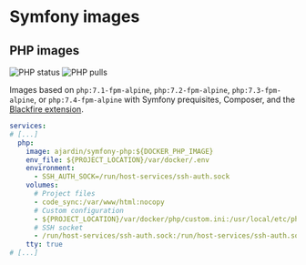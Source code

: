 Symfony images
==============

PHP images
----------
![PHP status](https://img.shields.io/github/workflow/status/ajardin/docker-images/PHP%20images?style=for-the-badge)
![PHP pulls](https://img.shields.io/docker/pulls/ajardin/symfony-php?style=for-the-badge)

Images based on `php:7.1-fpm-alpine`, `php:7.2-fpm-alpine`, `php:7.3-fpm-alpine`, or `php:7.4-fpm-alpine` with Symfony
prequisites, Composer, and the [Blackfire extension][1].

```yaml
services:
# [...]
  php:
    image: ajardin/symfony-php:${DOCKER_PHP_IMAGE}
    env_file: ${PROJECT_LOCATION}/var/docker/.env
    environment:
      - SSH_AUTH_SOCK=/run/host-services/ssh-auth.sock
    volumes:
      # Project files
      - code_sync:/var/www/html:nocopy
      # Custom configuration
      - ${PROJECT_LOCATION}/var/docker/php/custom.ini:/usr/local/etc/php/conf.d/custom.ini:ro
      # SSH socket
      - /run/host-services/ssh-auth.sock:/run/host-services/ssh-auth.sock
    tty: true
# [...]
```

<!-- Resources -->
[1]: https://blackfire.io/docs/introduction
